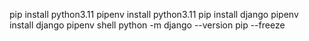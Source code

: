 pip install python3.11
pipenv install python3.11
pip install django
pipenv install django
pipenv shell
python -m django --version
pip --freeze